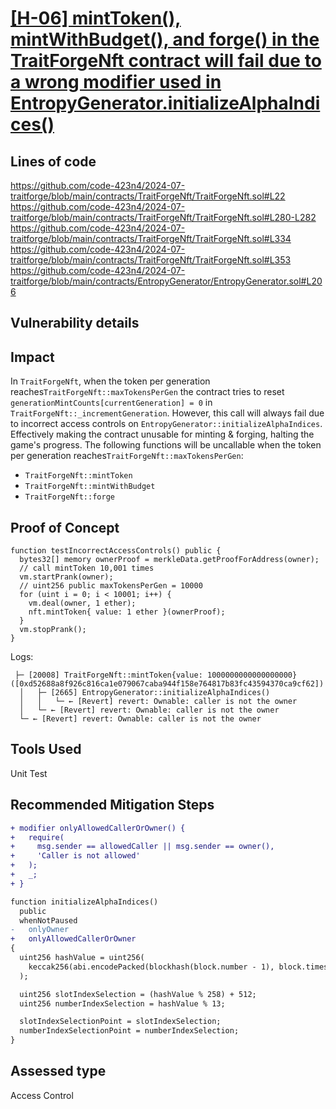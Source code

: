 # [[H-06] mintToken(), mintWithBudget(), and forge() in the TraitForgeNft contract will fail due to a wrong modifier used in EntropyGenerator.initializeAlphaIndices()](https://github.com/code-423n4/2024-07-traitforge-findings/issues/752)

## Lines of code

https://github.com/code-423n4/2024-07-traitforge/blob/main/contracts/TraitForgeNft/TraitForgeNft.sol#L22
https://github.com/code-423n4/2024-07-traitforge/blob/main/contracts/TraitForgeNft/TraitForgeNft.sol#L280-L282
https://github.com/code-423n4/2024-07-traitforge/blob/main/contracts/TraitForgeNft/TraitForgeNft.sol#L334
https://github.com/code-423n4/2024-07-traitforge/blob/main/contracts/TraitForgeNft/TraitForgeNft.sol#L353
https://github.com/code-423n4/2024-07-traitforge/blob/main/contracts/EntropyGenerator/EntropyGenerator.sol#L206


## Vulnerability details

## Impact
In `TraitForgeNft`, when the token per generation reaches`TraitForgeNft::maxTokensPerGen` the contract tries to reset `generationMintCounts[currentGeneration] = 0` in `TraitForgeNft::_incrementGeneration`. However, this call will always fail due to incorrect access controls on `EntropyGenerator::initializeAlphaIndices`. Effectively making the contract unusable for minting & forging, halting the game's progress. The following functions will be uncallable when the token per generation reaches`TraitForgeNft::maxTokensPerGen`:
- `TraitForgeNft::mintToken`
- `TraitForgeNft::mintWithBudget`
- `TraitForgeNft::forge`


## Proof of Concept

```
function testIncorrectAccessControls() public {
  bytes32[] memory ownerProof = merkleData.getProofForAddress(owner);
  // call mintToken 10,001 times
  vm.startPrank(owner);
  // uint256 public maxTokensPerGen = 10000
  for (uint i = 0; i < 10001; i++) {
    vm.deal(owner, 1 ether);
    nft.mintToken{ value: 1 ether }(ownerProof);
  }
  vm.stopPrank();
}
```

Logs:
```
 ├─ [20008] TraitForgeNft::mintToken{value: 1000000000000000000}([0xd52688a8f926c816ca1e079067caba944f158e764817b83fc43594370ca9cf62])
  │   ├─ [2665] EntropyGenerator::initializeAlphaIndices()
  │   │   └─ ← [Revert] revert: Ownable: caller is not the owner
  │   └─ ← [Revert] revert: Ownable: caller is not the owner
  └─ ← [Revert] revert: Ownable: caller is not the owner
```
## Tools Used
Unit Test

## Recommended Mitigation Steps
```diff
+ modifier onlyAllowedCallerOrOwner() {
+   require(
+     msg.sender == allowedCaller || msg.sender == owner(),
+     'Caller is not allowed'
+   );
+   _;
+ }

function initializeAlphaIndices()
  public
  whenNotPaused
-   onlyOwner
+   onlyAllowedCallerOrOwner
{
  uint256 hashValue = uint256(
    keccak256(abi.encodePacked(blockhash(block.number - 1), block.timestamp))
  );

  uint256 slotIndexSelection = (hashValue % 258) + 512;
  uint256 numberIndexSelection = hashValue % 13;

  slotIndexSelectionPoint = slotIndexSelection;
  numberIndexSelectionPoint = numberIndexSelection;
}
```


## Assessed type

Access Control
